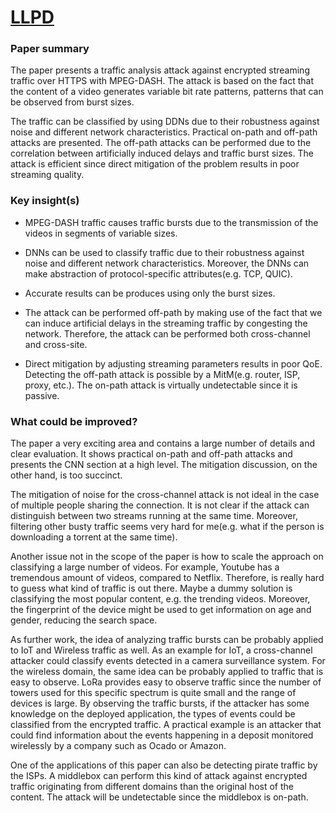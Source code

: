 # [LLPD](https://dl.acm.org/authorize.cfm?key=N666831)

### Paper summary
The paper presents a traffic analysis attack against encrypted streaming traffic over HTTPS with MPEG-DASH. The attack is based on the fact that the content of a video generates variable bit rate patterns, patterns that can be observed from burst sizes.

The traffic can be classified by using DDNs due to their robustness against noise and different network characteristics. Practical on-path and off-path attacks are presented. The off-path attacks can be performed due to the correlation between artificially induced delays and traffic burst sizes. The attack is efficient since direct mitigation of the problem results in poor streaming quality.

### Key insight(s)
- MPEG-DASH traffic causes traffic bursts due to the transmission of the videos in segments of variable sizes.

- DNNs can be used to classify traffic due to their robustness against noise and different network characteristics. Moreover, the DNNs can make abstraction of protocol-specific attributes(e.g. TCP, QUIC).

- Accurate results can be produces using only the burst sizes.

- The attack can be performed off-path by making use of the fact that we can induce artificial delays in the streaming traffic by congesting the network. Therefore, the attack can be performed both cross-channel and cross-site.

- Direct mitigation by adjusting streaming parameters results in poor QoE. Detecting the off-path attack is possible by a MitM(e.g. router, ISP, proxy, etc.). The on-path attack is virtually undetectable since it is passive.

### What could be improved?
The paper a very exciting area and contains a large number of details and clear evaluation. It shows practical on-path and off-path attacks and presents the CNN section at a high level. The mitigation discussion, on the other hand, is too succinct.

The mitigation of noise for the cross-channel attack is not ideal in the case of multiple people sharing the connection. It is not clear if the attack can distinguish between two streams running at the same time. Moreover, filtering other busty traffic seems very hard for me(e.g. what if the person is downloading a torrent at the same time).

Another issue not in the scope of the paper is how to scale the approach on classifying a large number of videos. For example, Youtube has a tremendous amount of videos, compared to Netflix. Therefore, is really hard to guess what kind of traffic is out there. Maybe a dummy solution is classifying the most popular content, e.g. the trending videos. Moreover, the fingerprint of the device might be used to get information on age and gender, reducing the search space.

As further work, the idea of analyzing traffic bursts can be probably applied to IoT and Wireless traffic as well. As an example for IoT, a cross-channel attacker could classify events detected in a camera surveillance system. For the wireless domain, the same idea can be probably applied to traffic that is easy to observe. LoRa provides easy to observe traffic since the number of towers used for this specific spectrum is quite small and the range of devices is large. By observing the traffic bursts, if the attacker has some knowledge on the deployed application, the types of events could be classified from the encrypted traffic. A practical example is an attacker that could find information about the events happening in a deposit monitored wirelessly by a company such as Ocado or Amazon.

One of the applications of this paper can also be detecting pirate traffic by the ISPs. A middlebox can perform this kind of attack against encrypted traffic originating from different domains than the original host of the content. The attack will be undetectable since the middlebox is on-path.
